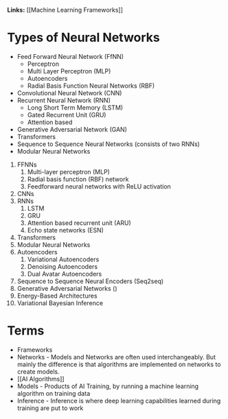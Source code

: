 **Links:**
[[Machine Learning Frameworks]]

# Types of Neural Networks
- Feed Forward Neural Network (FfNN)
	- Perceptron
	- Multi Layer Perceptron (MLP)
	- Autoencoders
	- Radial Basis Function Neural Networks (RBF)
- Convolutional Neural Network (CNN)
- Recurrent Neural Network (RNN)
	- Long Short Term Memory (LSTM)
	- Gated Recurrent Unit (GRU)
	- Attention based
- Generative Adversarial Network (GAN)
- Transformers
- Sequence to Sequence Neural Networks (consists of two RNNs)
- Modular Neural Networks

1. FFNNs
	1. Multi-layer perceptron (MLP) 
	2. Radial basis function (RBF) network 
	3. Feedforward neural networks with ReLU activation
2. CNNs
3. RNNs 
	1. LSTM 
	2. GRU
	3. Attention based recurrent unit (ARU) 
	4. Echo state networks (ESN)
4. Transformers
5. Modular Neural Networks
6. Autoencoders
	1. Variational Autoencoders
	2. Denoising Autoencoders
	3. Dual Avatar Autoencoders
7. Sequence to Sequence Neural Encoders (Seq2seq)
8. Generative Adversarial Networks ()
9. Energy-Based Architectures
10. Variational Bayesian Inference

# Terms
- Frameworks
- Networks - Models and Networks are often used interchangeably. But mainly the difference is that algorithms are implemented on networks to create models.
- [[AI Algorithms]]
- Models - Products of AI Training, by running a machine learning algorithm on training data
- Inference - Inference is where deep learning capabilities learned during training are put to work